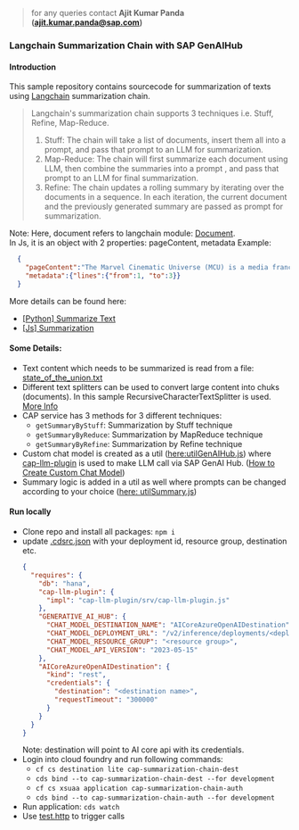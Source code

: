 > for any queries contact **Ajit Kumar Panda (ajit.kumar.panda@sap.com)**

### Langchain Summarization Chain with SAP GenAIHub

#### Introduction
This sample repository contains sourcecode for summarization of texts using [Langchain](https://js.langchain.com/v0.2/docs/introduction/) summarization chain. 

>Langchain's summarization chain supports 3 techniques i.e. Stuff, Refine, Map-Reduce. 
>1.  Stuff: The chain will take a list of documents, insert them all into a prompt, and pass that prompt to an LLM for summarization.
>2.  Map-Reduce: The chain will first summarize each document using LLM, then combine the summaries into a prompt , and pass that prompt to an LLM for final summarization.
>3.  Refine: The chain updates a rolling summary by iterating over the documents in a sequence.  In each iteration, the current document and the previously generated summary are passed as prompt for summarization.

Note: Here, document refers to langchain module: [Document](https://v02.api.js.langchain.com/classes/langchain_core_documents.Document.html).    
In Js, it is an object with 2 properties: pageContent, metadata
Example: 
```json 
  { 
    "pageContent":"The Marvel Cinematic Universe (MCU) is a media franchise and shared universe centered around a series of superhero films and television series produced by Marvel Studios. It features interconnected stories based on characters from Marvel Comics, including iconic heroes like Iron Man, Captain America, and Spider-Man. The MCU has become one of the highest-grossing film franchises, renowned for its expansive world-building and cross-character plotlines",   
    "metadata":{"lines":{"from":1, "to":3}}
  }
```

More details can be found here: 
- [[Python] Summarize Text](https://python.langchain.com/v0.2/docs/tutorials/summarization/) 
- [[Js] Summarization](https://js.langchain.com/v0.1/docs/modules/chains/popular/summarize/)

#### Some Details:
- Text content which needs to be summarized is read from a file: [state_of_the_union.txt](./srv/util/state_of_the_union.txt)
- Different text splitters can be used to convert large content into chuks (documents). In this sample RecursiveCharacterTextSplitter is used. [More Info](https://js.langchain.com/v0.1/docs/modules/data_connection/document_transformers/)
- CAP service has 3 methods for 3 different techniques:
  - `getSummaryByStuff`: Summarization by Stuff technique
  - `getSummaryByReduce`: Summarization by MapReduce technique
  - `getSummaryByRefine`: Summarization by Refine technique
- Custom chat model is created as a util ([here:utilGenAIHub.js](./srv/util/utilGenAIHub.js)) where [cap-llm-plugin](https://community.sap.com/t5/technology-blogs-by-sap/cap-llm-plugin-empowering-developers-for-rapid-gen-ai-cap-app-development/ba-p/13667606) is used to make LLM call via SAP GenAI Hub. ([How to Create Custom Chat Model](https://js.langchain.com/v0.2/docs/how_to/custom_chat/))
- Summary logic is added in a util as well where prompts can be changed according to your choice ([here: utilSummary.js](./srv/util/utilSummary.js))


#### Run locally
- Clone repo and install all packages: `npm i`
- update [.cdsrc.json](./.cdsrc.json) with your deployment id, resource group, destination etc.
  ```json
  {
    "requires": {
      "db": "hana",
      "cap-llm-plugin": {
        "impl": "cap-llm-plugin/srv/cap-llm-plugin.js"
      },
      "GENERATIVE_AI_HUB": {
        "CHAT_MODEL_DESTINATION_NAME": "AICoreAzureOpenAIDestination",
        "CHAT_MODEL_DEPLOYMENT_URL": "/v2/inference/deployments/<deployment id>",
        "CHAT_MODEL_RESOURCE_GROUP": "<resource group>",
        "CHAT_MODEL_API_VERSION": "2023-05-15"
      },
      "AICoreAzureOpenAIDestination": {
        "kind": "rest",
        "credentials": {
          "destination": "<destination name>",
          "requestTimeout": "300000"
        }
      }
    }
  }
  ```
  Note: destination will point to AI core api with its credentials.
- Login into cloud foundry and run following commands:
  - `cf cs destination lite cap-summarization-chain-dest`
  - `cds bind --to cap-summarization-chain-dest --for development`
  - `cf cs xsuaa application cap-summarization-chain-auth`
  - `cds bind --to cap-summarization-chain-auth --for development`
- Run application: `cds watch`
- Use [test.http](test.http) to trigger calls